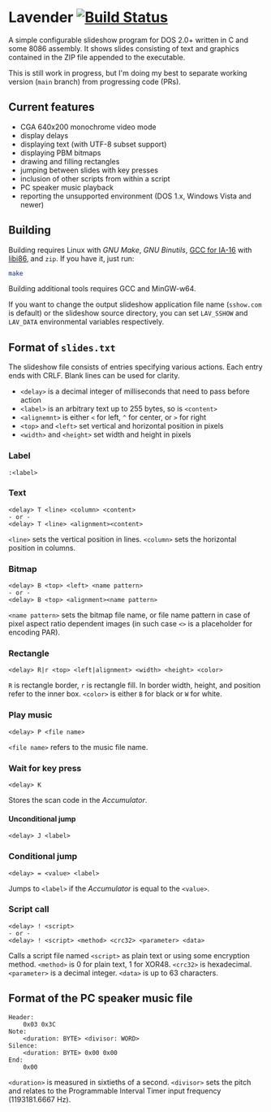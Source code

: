 # Lavender [![Build Status](https://dev.azure.com/celones/thecatkitty-gh-public/_apis/build/status/thecatkitty.lavender?branchName=main)](https://dev.azure.com/celones/thecatkitty-gh-public/_build/latest?definitionId=3&branchName=main)

A simple configurable slideshow program for DOS 2.0+ written in C and some 8086 assembly. It shows slides consisting of text and graphics contained in the ZIP file appended to the executable.

This is still work in progress, but I'm doing my best to separate working version (`main` branch) from progressing code (PRs).

## Current features
* CGA 640x200 monochrome video mode
* display delays
* displaying text (with UTF-8 subset support)
* displaying PBM bitmaps
* drawing and filling rectangles
* jumping between slides with key presses
* inclusion of other scripts from within a script
* PC speaker music playback
* reporting the unsupported environment (DOS 1.x, Windows Vista and newer)

## Building
Building requires Linux with *GNU Make*, *GNU Binutils*, [GCC for IA-16](https://github.com/tkchia/gcc-ia16/) with [libi86](https://github.com/tkchia/libi86/), and `zip`. If you have it, just run:
```sh
make
```

Building additional tools requires GCC and MinGW-w64.

If you want to change the output slideshow application file name (`sshow.com` is default) or the slideshow source directory, you can set `LAV_SSHOW` and `LAV_DATA` environmental variables respectively.

## Format of `slides.txt`
The slideshow file consists of entries specifying various actions. Each entry ends with CRLF. Blank lines can be used for clarity.

- `<delay>` is a decimal integer of milliseconds that need to pass before action
- `<label>` is an arbitrary text up to 255 bytes, so is `<content>`
- `<alignemnt>` is either `<` for left, `^` for center, or `>` for right
- `<top>` and `<left>` set vertical and horizontal position in pixels
- `<width>` and `<height>` set width and height in pixels

### Label
```
:<label>
```

### Text
```
<delay> T <line> <column> <content>
- or -
<delay> T <line> <alignment><content>
```

`<line>` sets the vertical position in lines.
`<column>` sets the horizontal position in columns.

### Bitmap
```
<delay> B <top> <left> <name pattern>
- or -
<delay> B <top> <alignment><name pattern>
```

`<name pattern>` sets the bitmap file name, or file name pattern in case of pixel aspect ratio dependent images (in such case `<>` is a placeholder for encoding PAR).

### Rectangle
```
<delay> R|r <top> <left|alignment> <width> <height> <color>
```

`R` is rectangle border, `r` is rectangle fill. In border width, height, and position refer to the inner box.
`<color>` is either `B` for black or `W` for white.

### Play music
```
<delay> P <file name>
```
`<file name>` refers to the music file name.

### Wait for key press
```
<delay> K
```

Stores the scan code in the *Accumulator*.

#### Unconditional jump
```
<delay> J <label>
```

### Conditional jump
```
<delay> = <value> <label>
```

Jumps to `<label>` if the *Accumulator* is equal to the `<value>`.

### Script call
```
<delay> ! <script>
- or -
<delay> ! <script> <method> <crc32> <parameter> <data>
```

Calls a script file named `<script>` as plain text or using some encryption method.
`<method>` is 0 for plain text, 1 for XOR48.
`<crc32>` is hexadecimal.
`<parameter>` is a decimal integer.
`<data>` is up to 63 characters.

## Format of the PC speaker music file
```
Header:
    0x03 0x3C
Note:
    <duration: BYTE> <divisor: WORD>
Silence:
    <duration: BYTE> 0x00 0x00
End:
    0x00
```

`<duration>` is measured in sixtieths of a second.
`<divisor>` sets the pitch and relates to the Programmable Interval Timer input frequency (1193181.6667 Hz).
